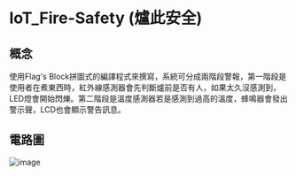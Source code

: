 # IoT_Fire-Safety (爐此安全)
## 概念
使用Flag's Block拼圖式的編譯程式來撰寫，系統可分成兩階段警報，第一階段是使用者在煮東西時，紅外線感測器會先判斷爐前是否有人，如果太久沒感測到，LED燈會開始閃爍。第二階段是溫度感測器若是感測到過高的溫度，蜂鳴器會發出警示聲，LCD也會顯示警告訊息。
## 電路圖
![image](爐此安全.png)
